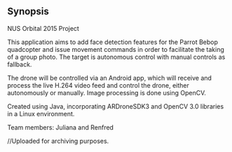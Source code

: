 ## Synopsis

NUS Orbital 2015 Project

This application aims to add face detection features for the Parrot Bebop quadcopter and issue movement commands in order to facilitate the taking of a group photo. The target is autonomous control with manual controls as fallback. 

The drone will be controlled via an Android app, which will receive and process the live H.264 video feed and control the drone, either autonomously or manually. Image processing is done using OpenCV.

Created using Java, incorporating ARDroneSDK3 and OpenCV 3.0 libraries in a Linux environment.

Team members: Juliana and Renfred

//Uploaded for archiving purposes.
